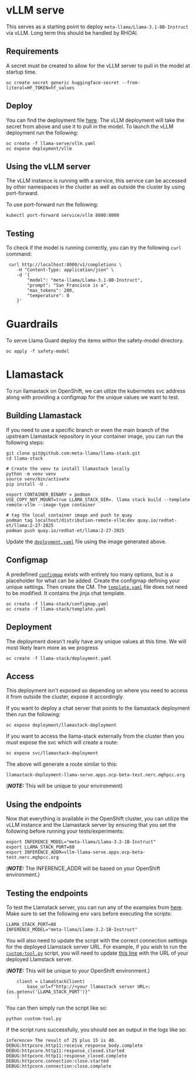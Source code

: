 # vLLM serve

This serves as a starting point to deploy `meta-llama/Llama-3.1-8B-Instruct` via vLLM. Long term this should be handled by RHOAI.

## Requirements

A secret must be created to allow for the vLLM server to pull in the model at startup time.

```
oc create secret generic huggingface-secret --from-literal=HF_TOKEN=hf_values
```

## Deploy

You can find the deployment file [here](https://github.com/redhat-et/agent-frameworks/tree/main/prototype/frameworks/llamastack/kubernetes/llama-serve).
The vLLM deployment will take the secret from above and use it to pull in the model. To launch the vLLM deployment run the following:

```
oc create -f llama-serve/vllm.yaml
oc expose deployment/vllm
```

## Using the vLLM server

The vLLM instance is running with a service, this service can be accessed by other namespaces in the cluster as well as outside the cluster by using port-forward.

To use port-forward run the following:

```
kubectl port-forward service/vllm 8000:8000
```

## Testing

To check if the model is running correctly, you can try the following `curl` command:

```
 curl http://localhost:8000/v1/completions \
    -H "Content-Type: application/json" \
    -d '{
        "model": "meta-llama/Llama-3.1-8B-Instruct",
        "prompt": "San Francisco is a",
        "max_tokens": 200,
        "temperature": 0
    }'
```
# Guardrails

To serve Llama Guard deploy the items within the safety-model directory.

```
oc apply -f safety-model
```

# Llamastack

To run llamastack on OpenShift, we can utlize the kubernetes svc address along with providing a configmap for the unique values we want to test.


## Building Llamastack

If you need to use a specific branch or even the main branch of the upstream Llamastack repository in your container image, you can run the following steps:

```
git clone git@github.com:meta-llama/llama-stack.git
cd llama-stack

# Create the venv to install llamastack locally
python -m venv venv
source venv/bin/activate
pip install -U .

export CONTAINER_BINARY = podman
USE_COPY_NOT_MOUNT=true LLAMA_STACK_DIR=. llama stack build --template remote-vllm --image-type container

# tag the local container image and push to quay
podman tag localhost/distribution-remote-vllm:dev quay.io/redhat-et/llama:2-27-2025
podman push quay.io/redhat-et/llama:2-27-2025
```

Update the [`deployment.yaml`](https://github.com/redhat-et/agent-frameworks/blob/main/prototype/frameworks/llamastack/kubernetes/llama-stack/deployment.yaml#L28) file using the image generated above.

## Configmap

A predefined [`configmap`](https://github.com/redhat-et/agent-frameworks/blob/main/prototype/frameworks/llamastack/kubernetes/llama-stack/configmap.yaml) exists with entirely too many options, but is a placeholder for what can be added. Create the configmap defining your unique settings. Then create the CM. The [`template.yaml`](https://github.com/redhat-et/agent-frameworks/blob/main/prototype/frameworks/llamastack/kubernetes/llama-stack/template.yaml) file does not need to be modified. It contains the jinja chat template.

```
oc create -f llama-stack/configmap.yaml
oc create -f llama-stack/template.yaml
```


## Deployment

The deployment doesn't really have any unique values at this time. We will most likely learn more as we progress

```
oc create -f llama-stack/deployment.yaml
```

## Access

This deployment isn't exposed so depending on where you need to access it from outside the cluster, expose it accordingly.

If you want to deploy a chat server that points to the llamastack deployment then run the following:

```
oc expose deployment/llamastack-deployment
```

If you want to access the llama-stack externally from the cluster then you must expose the svc which will create a route:

```
oc expose svc/llamastack-deployment
```

The above will generate a route similar to this:

```
llamastack-deployment-llama-serve.apps.ocp-beta-test.nerc.mghpcc.org
```
(_**NOTE:**_ This will be unique to your environment)

## Using the endpoints

Now that everything is available in the OpenShift cluster, you can utilize the vLLM instance and the Llamastack server by ensuring that you set the following before running your tests/experiments:

```
export INFERENCE_MODEL="meta-llama/Llama-3.2-1B-Instruct"
export LLAMA_STACK_PORT=80
export INFERENCE_ADDR=vllm-llama-serve.apps.ocp-beta-test.nerc.mghpcc.org
```

(_**NOTE:**_ The INFERENCE_ADDR will be based on your OpenShift environment.)

## Testing the endpoints

To test the Llamstack server, you can run any of the examples from [here](https://github.com/redhat-et/agent-frameworks/tree/main/prototype/frameworks/llamastack/scripts). Make sure to set the following env vars before executing the scripts:

```
LLAMA_STACK_PORT=80
INFERENCE_MODEL="meta-llama/Llama-3.2-1B-Instruct"
```

You will also need to update the script with the correct connection settings for the deployed Llamstack server URL. For example, if you wish to run the [`custom-tool.py`](https://github.com/redhat-et/agent-frameworks/blob/main/prototype/frameworks/llamastack/scripts/custom-tool.py) script, you will need to update [this line](https://github.com/redhat-et/agent-frameworks/blob/main/prototype/frameworks/llamastack/scripts/custom-tool.py#L47) with the URL of your deployed Llamstack server.

(_**NOTE:**_ This will be unique to your OpenShift environment.)

```
    client = LlamaStackClient(
        base_url=f"http://<your llamastack server URL>:{os.getenv('LLAMA_STACK_PORT')}"
    )
```

You can then simply run the script like so:

```
python custom-tool.py
```

If the script runs successfully, you should see an output in the logs like so:

```
inference> The result of 25 plus 15 is 40.
DEBUG:httpcore.http11:receive_response_body.complete
DEBUG:httpcore.http11:response_closed.started
DEBUG:httpcore.http11:response_closed.complete
DEBUG:httpcore.connection:close.started
DEBUG:httpcore.connection:close.complete
```

